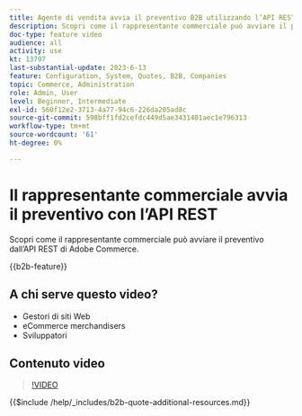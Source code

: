 ```yaml
---
title: Agente di vendita avvia il preventivo B2B utilizzando l’API REST
description: Scopri come il rappresentante commerciale può avviare il preventivo dall’API REST di Adobe Commerce.
doc-type: feature video
audience: all
activity: use
kt: 13797
last-substantial-update: 2023-6-13
feature: Configuration, System, Quotes, B2B, Companies
topic: Commerce, Administration
role: Admin, User
level: Beginner, Intermediate
exl-id: 560f12e2-3713-4a77-94c6-226da205ad8c
source-git-commit: 598bff1fd2cefdc449d5ae3431401aec1e796313
workflow-type: tm+mt
source-wordcount: '61'
ht-degree: 0%

---
```


# Il rappresentante commerciale avvia il preventivo con l’API REST

Scopri come il rappresentante commerciale può avviare il preventivo dall’API REST di Adobe Commerce.

{{b2b-feature}}

## A chi serve questo video?

- Gestori di siti Web
- eCommerce merchandisers
- Sviluppatori

## Contenuto video

>[!VIDEO](https://video.tv.adobe.com/v/3423711?learn=on&captions=ita)

{{$include /help/_includes/b2b-quote-additional-resources.md}}
